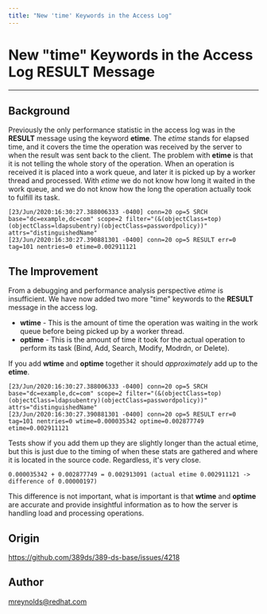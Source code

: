 ```yaml
---
title: "New 'time' Keywords in the Access Log"
---
```

    
# New "time" Keywords in the Access Log RESULT Message
----------------

## Background

Previously the only performance statistic in the access log was in the **RESULT** message using the keyword **etime**.  The *etime* stands for elapsed time, and it covers the time the operation was received by the server to when the result was sent back to the client.  The problem with **etime** is that it is not telling the whole story of the operation.  When an operation is received it is placed into a work queue, and later it is picked up by a worker thread and processed.  With *etime* we do not know how long it waited in the work queue, and we do not know how the long the operation actually took to fulfill its task.

    [23/Jun/2020:16:30:27.388006333 -0400] conn=20 op=5 SRCH base="dc=example,dc=com" scope=2 filter="(&(objectClass=top)(objectClass=ldapsubentry)(objectClass=passwordpolicy))" attrs="distinguishedName"
    [23/Jun/2020:16:30:27.390881301 -0400] conn=20 op=5 RESULT err=0 tag=101 nentries=0 etime=0.002911121

## The Improvement

From a debugging and performance analysis perspective *etime* is insufficient.  We have now added two more "time" keywords to the **RESULT** message in the access log.

- **wtime** - This is the amount of time the operation was waiting in the work queue before being picked up by a worker thread.
- **optime** - This is the amount of time it took for the actual operation to perform its task (Bind, Add, Search, Modify, Modrdn, or Delete).

If you add **wtime** and **optime** together it should *approximately* add up to the **etime**.

    [23/Jun/2020:16:30:27.388006333 -0400] conn=20 op=5 SRCH base="dc=example,dc=com" scope=2 filter="(&(objectClass=top)(objectClass=ldapsubentry)(objectClass=passwordpolicy))" attrs="distinguishedName"
    [23/Jun/2020:16:30:27.390881301 -0400] conn=20 op=5 RESULT err=0 tag=101 nentries=0 wtime=0.000035342 optime=0.002877749 etime=0.002911121

Tests show if you add them up they are slightly longer than the actual etime, but this is just due to the timing of when these stats are gathered and where it is located in the source code.  Regardless, it's very close.

    0.000035342 + 0.002877749 = 0.002913091 (actual etime 0.002911121 -> difference of 0.00000197)
    
This difference is not important, what is important is that **wtime** and **optime** are accurate and provide insightful information as to how the server is handling load and processing operations.


## Origin

https://github.com/389ds/389-ds-base/issues/4218

## Author

<mreynolds@redhat.com>

